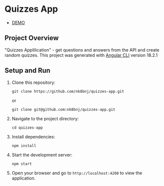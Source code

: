 # Quizzes App

- [DEMO](https://quizzes-app-one.vercel.app/)

## Project Overview

"Quizzes Applilication" - get questions and answers from the API and create random quizzes.
This project was generated with [Angular CLI](https://github.com/angular/angular-cli) version 18.2.1

## Setup and Run

1. Clone this repository:

   ```
   git clone https://github.com/nk8bnj/quizzes-app.git
   ```
   or
   ```
   git clone git@github.com:nk8bnj/quizzes-app.git
   ```

2. Navigate to the project directory:

   ```
   cd quizzes-app
   ```

3. Install dependencies:

   ```
   npm install
   ```

4. Start the development server:

   ```
   npm start
   ```

5. Open your browser and go to `http://localhost:4200` to view the application.
